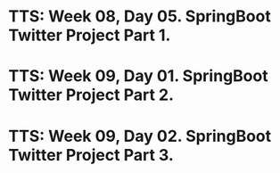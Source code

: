 # TTS: Week 08, Day 05. SpringBoot Twitter Project Part 1.
# TTS: Week 09, Day 01. SpringBoot Twitter Project Part 2.
# TTS: Week 09, Day 02. SpringBoot Twitter Project Part 3.

